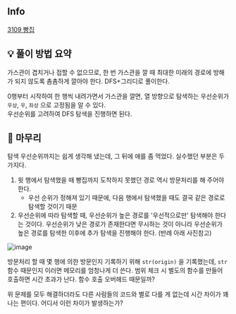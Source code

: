## Info
[3109 빵집](https://www.acmicpc.net/problem/3109)

## 💡 풀이 방법 요약
가스관이 겹치거나 접할 수 없으므로, 한 번 가스관을 깔 때 최대한 미래의 경로에 방해가 되지 않도록 촘촘하게 깔아야 한다. DFS+그리디로 풀이한다.  
  
0행부터 시작하여 한 행씩 내려가면서 가스관을 깔면, 열 방향으로 탐색하는 우선순위가 `우상`, `우`, `좌상` 으로 고정됨을 알 수 있다.  
우선순위를 고려하여 DFS 탐색을 진행하면 된다.

## 🙂 마무리
탐색 우선순위까지는 쉽게 생각해 냈는데, 그 뒤에 애를 좀 먹었다. 실수했던 부분은 두 가지다.  
1. 윗 행에서 탐색했을 때 빵집까지 도착하지 못했던 경로 역시 방문처리를 해 주어야 한다.
   - 우선 순위가 정해져 있기 때문에, 다음 행에서 탐색했을 때도 결국 같은 경로로 탐색할 것이기 때문
2. 우선순위에 따라 탐색할 때, 우선순위가 높은 경로를 '우선적으로만' 탐색해야 한다는 것이다. 우선순위가 낮은 경로가 존재한다면 무시하는 것이 아니라 우선순위가 높은 경로를 탐색한 이후에 추가 탐색을 진행해야 한다. (반례 아래 사진참고)

![image](https://github.com/lee-ji-an/Algorithm_Study/assets/31981462/20a2ec1b-965d-4fd7-85fa-f681cb341ea8)

방문처리 할 때 몇 행에 의한 방문인지 기록하기 위해 `str(origin)` 을 기록했는데, `str` 함수 때문인지 이러면 메모리를 엄청나게 더 쓴다. 범위 체크 시 별도의 함수를 만들어 호출하면 시간 초과가 난다. 함수 호출 오버헤드 때문일까?
  
위 문제를 모두 해결하더라도 다른 사람들의 코드와 별로 다를 게 없는데 시간 차이가 꽤 나는 편이다. 어디서 이런 차이가 발생하는가?
